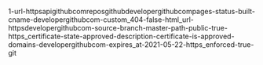 1-url-httpsapigithubcomreposgithubdevelopergithubcompages-status-built-cname-developergithubcom-custom_404-false-html_url-httpsdevelopergithubcom-source-branch-master-path-public-true-https_certificate-state-approved-description-certificate-is-approved-domains-developergithubcom-expires_at-2021-05-22-https_enforced-true-git
